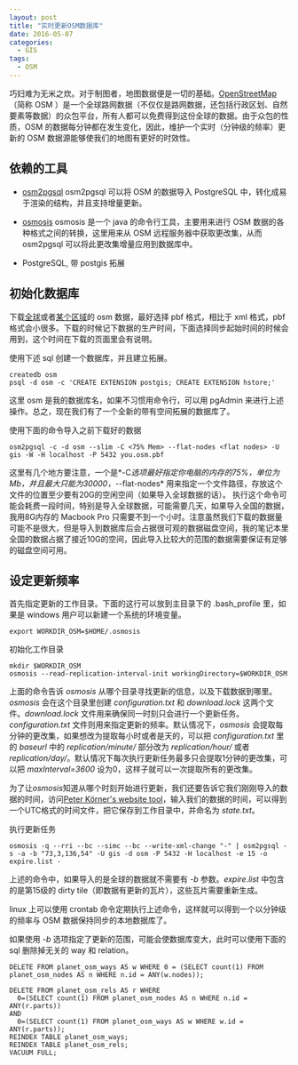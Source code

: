 ```yaml
---
layout: post
title: "实时更新OSM数据库"
date: 2016-05-07
categories:
  - GIS
tags:
  - OSM
---
```


巧妇难为无米之炊。对于制图者，地图数据便是一切的基础。[OpenStreetMap](http://www.openstreetmap.org/)（简称 OSM ）是一个全球路网数据（不仅仅是路网数据，还包括行政区划、自然要素等数据）的众包平台，所有人都可以免费得到这份全球的数据。由于众包的性质，OSM 的数据每分钟都在发生变化，因此，维护一个实时（分钟级的频率）更新的 OSM 数据源能够使我们的地图有更好的时效性。

<!-- more -->

## 依赖的工具

* [osm2pgsql](https://github.com/openstreetmap/osm2pgsql) osm2pgsql  可以将 OSM 的数据导入 PostgreSQL 中，转化成易于渲染的结构，并且支持增量更新。

* [osmosis](https://github.com/openstreetmap/osmosis) osmosis 是一个 java 的命令行工具，主要用来进行 OSM 数据的各种格式之间的转换，这里用来从 OSM 远程服务器中获取更改集，从而 osm2pgsql 可以将此更改集增量应用到数据库中。

* PostgreSQL, 带 postgis 拓展



## 初始化数据库

下载[全球](http://planet.openstreetmap.org/)或者[某个区域](http://download.geofabrik.de/index.html)的 osm 数据，最好选择 pbf 格式，相比于 xml 格式，pbf 格式会小很多。下载的时候记下数据的生产时间，下面选择同步起始时间的时候会用到，这个时间在下载的页面里会有说明。

使用下述 sql 创建一个数据库，并且建立拓展。

```
createdb osm
psql -d osm -c 'CREATE EXTENSION postgis; CREATE EXTENSION hstore;'
```

这里 osm 是我的数据库名，如果不习惯用命令行，可以用 pgAdmin 来进行上述操作。总之，现在我们有了一个全新的带有空间拓展的数据库了。

使用下面的命令导入之前下载好的数据

```
osm2pgsql -c -d osm --slim -C <75% Mem> --flat-nodes <flat nodes> -U gis -W -H localhost -P 5432 you.osm.pbf
```

这里有几个地方要注意，一个是*-C*选项最好指定你电脑的内存的75%，单位为 Mb，并且最大只能为30000，*--flat-nodes* 用来指定一个文件路径，存放这个文件的位置至少要有20G的空闲空间（如果导入全球数据的话）。
执行这个命令可能会耗费一段时间，特别是导入全球数据，可能需要几天，如果导入全国的数据，我用8G内存的 Macbook Pro 只需要不到一个小时。注意虽然我们下载的数据量可能不是很大，但是导入到数据库后会占据很可观的数据磁盘空间，我的笔记本里全国的数据占据了接近10G的空间，因此导入比较大的范围的数据需要保证有足够的磁盘空间可用。

## 设定更新频率

首先指定更新的工作目录。下面的这行可以放到主目录下的 .bash_profile 里，如果是 windows 用户可以新建一个系统的环境变量。

```
export WORKDIR_OSM=$HOME/.osmosis
```

初始化工作目录

```
mkdir $WORKDIR_OSM
osmosis --read-replication-interval-init workingDirectory=$WORKDIR_OSM
```

上面的命令告诉 *osmosis* 从哪个目录寻找更新的信息，以及下载数据到哪里。*osmosis* 会在这个目录里创建 *configuration.txt* 和 *download.lock* 这两个文件。*download.lock* 文件用来确保同一时刻只会进行一个更新任务。*configuration.txt* 文件则用来指定更新的频率。默认情况下，*osmosis* 会提取每分钟的更改集，如果想改为提取每小时或者是天的，可以把 *configuration.txt* 里的 *baseurl* 中的 *replication/minute/* 部分改为 *replication/hour/* 或者 *replication/day/*。默认情况下每次执行更新任务最多只会提取1分钟的更改集，可以把 *maxInterval=3600* 设为0，这样子就可以一次提取所有的更改集。

为了让*osmosis*知道从哪个时刻开始进行更新，我们还要告诉它我们刚刚导入的数据的时间，访问[Peter Körner's website tool](https://osm.mazdermind.de/replicate-sequences/)，输入我们的数据的时间，可以得到一个UTC格式的时间文件，把它保存到工作目录中，并命名为 *state.txt*。

执行更新任务

```
osmosis -q --rri --bc --simc --bc --write-xml-change "-" | osm2pgsql -s -a -b "73,3,136,54" -U gis -d osm -P 5432 -H localhost -e 15 -o expire.list -
```

上述的命令中，如果导入的是全球的数据就不需要有 *-b* 参数。*expire.list* 中包含的是第15级的 dirty tile（即数据有更新的瓦片），这些瓦片需要重新生成。

linux 上可以使用 crontab 命令定期执行上述命令，这样就可以得到一个以分钟级的频率与 OSM 数据保持同步的本地数据库了。

如果使用 *-b* 选项指定了更新的范围，可能会使数据库变大，此时可以使用下面的 sql 删除掉无关的 way 和 relation。

```
DELETE FROM planet_osm_ways AS w WHERE 0 = (SELECT count(1) FROM planet_osm_nodes AS n WHERE n.id = ANY(w.nodes));

DELETE FROM planet_osm_rels AS r WHERE
  0=(SELECT count(1) FROM planet_osm_nodes AS n WHERE n.id = ANY(r.parts))
AND
  0=(SELECT count(1) FROM planet_osm_ways AS w WHERE w.id = ANY(r.parts));
REINDEX TABLE planet_osm_ways;
REINDEX TABLE planet_osm_rels;
VACUUM FULL;
```


